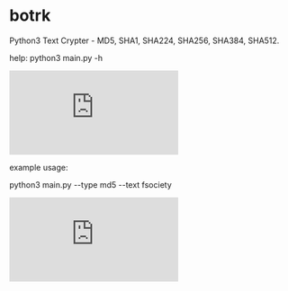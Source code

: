 # botrk
Python3 Text Crypter - MD5, SHA1, SHA224, SHA256, SHA384, SHA512.

help: python3 main.py -h

![alt text](https://www.fileus.ml/do.php?img=42)


example usage:

python3 main.py --type md5 --text fsociety

![alt text](https://www.fileus.ml/do.php?img=43)
